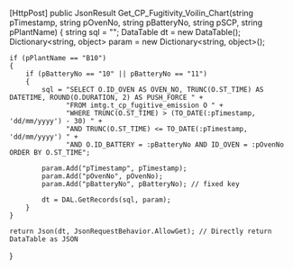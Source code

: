 [HttpPost]
public JsonResult Get_CP_Fugitivity_Voilin_Chart(string pTimestamp, string pOvenNo, string pBatteryNo, string pSCP, string pPlantName)
{
    string sql = "";
    DataTable dt = new DataTable();
    Dictionary<string, object> param = new Dictionary<string, object>();

    if (pPlantName == "B10")
    {
        if (pBatteryNo == "10" || pBatteryNo == "11")
        {
            sql = "SELECT O.ID_OVEN AS OVEN_NO, TRUNC(O.ST_TIME) AS DATETIME, ROUND(O.DURATION, 2) AS PUSH_FORCE " +
                  "FROM imtg.t_cp_fugitive_emission O " +
                  "WHERE TRUNC(O.ST_TIME) > (TO_DATE(:pTimestamp, 'dd/mm/yyyy') - 30) " +
                  "AND TRUNC(O.ST_TIME) <= TO_DATE(:pTimestamp, 'dd/mm/yyyy') " +
                  "AND O.ID_BATTERY = :pBatteryNo AND ID_OVEN = :pOvenNo ORDER BY O.ST_TIME";

            param.Add("pTimestamp", pTimestamp);
            param.Add("pOvenNo", pOvenNo);
            param.Add("pBatteryNo", pBatteryNo); // fixed key

            dt = DAL.GetRecords(sql, param);
        }
    }

    return Json(dt, JsonRequestBehavior.AllowGet); // Directly return DataTable as JSON
}